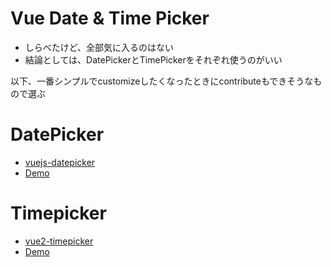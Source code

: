 Vue Date & Time Picker
===========================

+ しらべたけど、全部気に入るのはない
+ 結論としては、DatePickerとTimePickerをそれぞれ使うのがいい


以下、一番シンプルでcustomizeしたくなったときにcontributeもできそうなもので選ぶ


# DatePicker

+ [vuejs-datepicker](https://github.com/charliekassel/vuejs-datepicker)
+ [Demo](http://www.webpackbin.com/EJyacddLM)

# Timepicker

+ [vue2-timepicker](https://github.com/phoenixwong/vue2-timepicker)
+ [Demo](https://phoenixwong.github.io/vue2-timepicker/)
